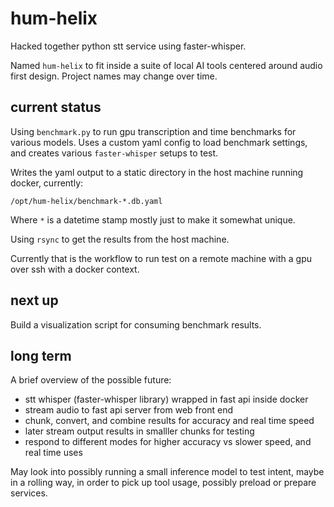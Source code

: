 # hum-helix

Hacked together python stt service using faster-whisper.

Named `hum-helix` to fit inside a suite of local AI tools centered around audio first design. Project names may change over time.

## current status

Using `benchmark.py` to run gpu transcription and time benchmarks for various models. Uses a custom yaml config to load benchmark settings, and creates various `faster-whisper` setups to test.

Writes the yaml output to a static directory in the host machine running docker, currently:

`/opt/hum-helix/benchmark-*.db.yaml`

Where `*` is a datetime stamp mostly just to make it somewhat unique.

Using `rsync` to get the results from the host machine.

Currently that is the workflow to run test on a remote machine with a gpu over ssh with a docker context.

## next up

Build a visualization script for consuming benchmark results.

## long term

A brief overview of the possible future:

- stt whisper (faster-whisper library) wrapped in fast api inside docker
- stream audio to fast api server from web front end
- chunk, convert, and combine results for accuracy and real time speed
- later stream output results in smalller chunks for testing
- respond to different modes for higher accuracy vs slower speed, and real time uses

May look into possibly running a small inference model to test intent, maybe in a rolling way, in order to pick up tool usage, possibly preload or prepare services.
